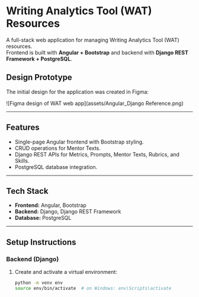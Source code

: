 # Writing Analytics Tool (WAT) Resources

A full-stack web application for managing Writing Analytics Tool (WAT) resources.  
Frontend is built with **Angular + Bootstrap** and backend with **Django REST Framework + PostgreSQL**.

## Design Prototype

The initial design for the application was created in Figma:  

![Figma design of WAT web app](assets/Angular_Django Reference.png)

---

## Features
- Single-page Angular frontend with Bootstrap styling.
- CRUD operations for Mentor Texts.
- Django REST APIs for Metrics, Prompts, Mentor Texts, Rubrics, and Skills.
- PostgreSQL database integration.

---

## Tech Stack
- **Frontend:** Angular, Bootstrap
- **Backend:** Django, Django REST Framework
- **Database:** PostgreSQL

---

## Setup Instructions

### Backend (Django)
1. Create and activate a virtual environment:
   ```bash
   python -m venv env
   source env/bin/activate  # on Windows: env\Scripts\activate
